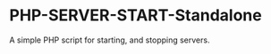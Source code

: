PHP-SERVER-START-Standalone
===========================

A simple PHP script for starting, and stopping servers.
